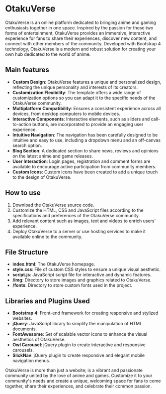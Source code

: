 # OtakuVerse

OtakuVerse is an online platform dedicated to bringing anime and gaming enthusiasts together in one space. Inspired by the passion for these two forms of entertainment, OtakuVerse provides an immersive, interactive experience for fans to share their experiences, discover new content, and connect with other members of the community. Developed with Bootstrap 4 technology, OtakuVerse is a modern and robust solution for creating your own hub dedicated to the world of anime.

## Main features

- **Custom Design**: OtakuVerse features a unique and personalized design, reflecting the unique personality and interests of its creators.
- **Customization Flexibility**: The template offers a wide range of customization options so you can adapt it to the specific needs of the OtakuVerse community.
- **Multiplatform Compatibility**: Ensures a consistent experience across all devices, from desktop computers to mobile devices.
- **Interactive Components**: Interactive elements, such as sliders and call-to-action buttons, are incorporated to provide an engaging user experience.
- **Intuitive Navigation**: The navigation has been carefully designed to be intuitive and easy to use, including a dropdown menu and an off-canvas search option.
- **Blog Section**: A dedicated section to share news, reviews and opinions on the latest anime and game releases.
- **User Interaction**: Login pages, registration and comment forms are available to encourage active participation from community members.
- **Custom Icons**: Custom icons have been created to add a unique touch to the design of OtakuVerse.

## How to use

1. Download the OtakuVerse source code.
2. Customize the HTML, CSS and JavaScript files according to the specifications and preferences of the OtakuVerse community.
3. Add relevant content such as images, text and videos to enrich users' experience.
4. Deploy OtakuVerse to a server or use hosting services to make it available online to the community.

## File Structure

- **index.html**: The OtakuVerse homepage.
- **style.css**: File of custom CSS styles to ensure a unique visual aesthetic.
- **script.js**: JavaScript script file for interactive and dynamic features.
- **/img**: Directory to store images and graphics related to OtakuVerse.
- **/fonts**: Directory to store custom fonts used in the project.

## Libraries and Plugins Used

- **Bootstrap 4**: Front-end framework for creating responsive and stylized websites.
- **jQuery**: JavaScript library to simplify the manipulation of HTML documents.
- **FontAwesome**: Set of scalable vector icons to enhance the visual aesthetics of OtakuVerse.
- **Owl Carousel**: jQuery plugin to create interactive and responsive carousels.
- **SlickNav**: jQuery plugin to create responsive and elegant mobile navigation menus.

OtakuVerse is more than just a website; is a vibrant and passionate community united by the love of anime and games. Customize it to your community's needs and create a unique, welcoming space for fans to come together, share their experiences, and celebrate their common passion.
